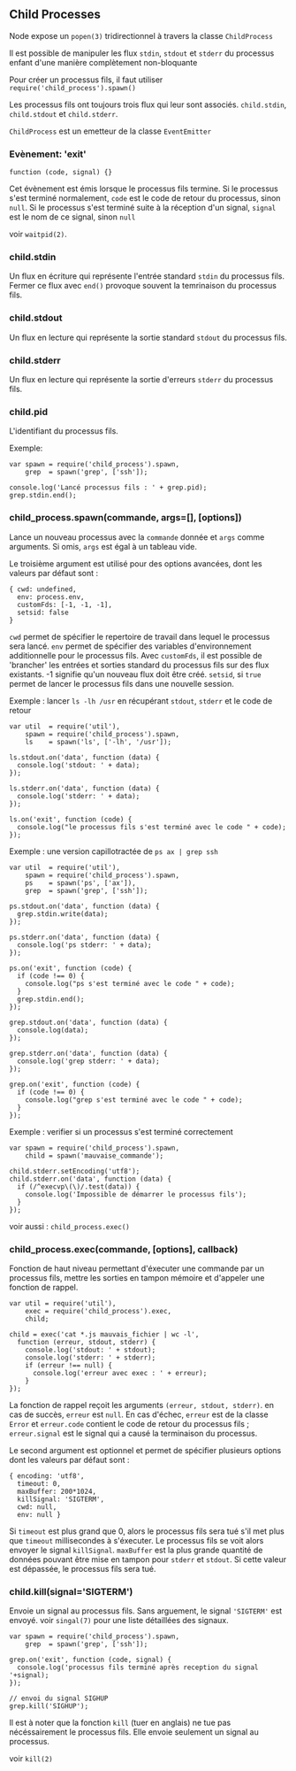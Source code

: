 ## Child Processes

Node expose un `popen(3)` tridirectionnel à travers la classe `ChildProcess`

Il est possible de manipuler les flux `stdin`, `stdout` et `stderr` du
processus enfant d'une manière complètement non-bloquante

Pour créer un processus fils, il faut utiliser `require('child_process').spawn()`

Les processus fils ont toujours trois flux qui leur sont associés. `child.stdin`,
`child.stdout` et `child.stderr`.

`ChildProcess` est un emetteur de la classe `EventEmitter`

### Evènement:  'exit'

`function (code, signal) {}`

Cet évènement est émis lorsque le processus fils termine. Si le processus s'est
terminé normalement, `code` est le code de retour du processus, sinon `null`.
Si le processus s'est terminé suite à la réception d'un signal, `signal` est le 
nom de ce signal, sinon `null`

voir `waitpid(2)`.

### child.stdin

Un flux en écriture qui représente l'entrée standard `stdin` du processus fils.
Fermer ce flux avec `end()` provoque souvent la temrinaison du processus fils.

### child.stdout

Un flux en lecture qui représente la sortie standard `stdout` du processus fils.

### child.stderr

Un flux en lecture qui représente la sortie d'erreurs `stderr` du processus fils.

### child.pid

L'identifiant du processus fils.

Exemple:

    var spawn = require('child_process').spawn,
        grep  = spawn('grep', ['ssh']);

    console.log('Lancé processus fils : ' + grep.pid);
    grep.stdin.end();


### child_process.spawn(commande, args=[], [options])

Lance un nouveau processus avec la `commande` donnée et `args` comme arguments.
Si omis, `args` est égal à un tableau vide.

Le troisième argument est utilisé pour des options avancées, dont les valeurs
par défaut sont :

    { cwd: undefined,
      env: process.env,
      customFds: [-1, -1, -1],
      setsid: false
    }

`cwd` permet de spécifier le repertoire de travail dans lequel le processus sera lancé.
`env` permet de spécifier des variables d'environnement additionnelle pour le processus fils.
Avec `customFds`, il est possible de 'brancher' les entrées et sorties standard du  processus
fils sur des flux existants. -1 signifie qu'un nouveau flux doit être créé.
`setsid`, si `true` permet de lancer le processus fils dans une nouvelle session.

Exemple : lancer `ls -lh /usr` en récupérant `stdout`, `stderr` et le code de retour

    var util  = require('util'),
        spawn = require('child_process').spawn,
        ls    = spawn('ls', ['-lh', '/usr']);

    ls.stdout.on('data', function (data) {
      console.log('stdout: ' + data);
    });

    ls.stderr.on('data', function (data) {
      console.log('stderr: ' + data);
    });

    ls.on('exit', function (code) {
      console.log("le processus fils s'est terminé avec le code " + code);
    });


Exemple : une version capillotractée de `ps ax | grep ssh`

    var util  = require('util'),
        spawn = require('child_process').spawn,
        ps    = spawn('ps', ['ax']),
        grep  = spawn('grep', ['ssh']);

    ps.stdout.on('data', function (data) {
      grep.stdin.write(data);
    });

    ps.stderr.on('data', function (data) {
      console.log('ps stderr: ' + data);
    });

    ps.on('exit', function (code) {
      if (code !== 0) {
        console.log("ps s'est terminé avec le code " + code);
      }
      grep.stdin.end();
    });

    grep.stdout.on('data', function (data) {
      console.log(data);
    });

    grep.stderr.on('data', function (data) {
      console.log('grep stderr: ' + data);
    });

    grep.on('exit', function (code) {
      if (code !== 0) {
        console.log("grep s'est terminé avec le code " + code);
      }
    });


Exemple : verifier si un processus s'est terminé correctement

    var spawn = require('child_process').spawn,
        child = spawn('mauvaise_commande');

    child.stderr.setEncoding('utf8');
    child.stderr.on('data', function (data) {
      if (/^execvp\(\)/.test(data)) {
        console.log('Impossible de démarrer le processus fils');
      }
    });


voir aussi : `child_process.exec()`

### child_process.exec(commande, [options], callback)

Fonction de haut niveau permettant d'éxecuter une commande par un
processus fils, mettre les sorties en tampon mémoire et d'appeler
une fonction de rappel.

    var util = require('util'),
        exec = require('child_process').exec,
        child;

    child = exec('cat *.js mauvais_fichier | wc -l',
      function (erreur, stdout, stderr) {
        console.log('stdout: ' + stdout);
        console.log('stderr: ' + stderr);
        if (erreur !== null) {
          console.log('erreur avec exec : ' + erreur);
        }
    });

La fonction de rappel reçoit les arguments `(erreur, stdout, stderr)`. en cas de succès,
`erreur` est `null`. En cas d'échec, `erreur` est de la classe `Error` et `erreur.code`
contient le code de retour du processus fils ; `erreur.signal` est le signal qui a causé
la terminaison du processus.

Le second argument est optionnel et permet de spécifier plusieurs options dont les valeurs
par défaut sont :

    { encoding: 'utf8',
      timeout: 0,
      maxBuffer: 200*1024,
      killSignal: 'SIGTERM',
      cwd: null,
      env: null }

Si `timeout` est plus grand que 0, alors le processus fils sera tué s'il met plus
que `timeout` millisecondes à s'éxecuter. Le processus fils se voit alors envoyer le signal
`killSignal`.
`maxBuffer` est la plus grande quantité de données pouvant être mise en tampon pour `stderr` et `stdout`.
Si cette valeur est dépassée, le processus fils sera tué.


### child.kill(signal='SIGTERM')

Envoie un signal au processus fils. Sans arguement, le signal `'SIGTERM'` est envoyé.
voir `singal(7)` pour une liste détaillées des signaux.

    var spawn = require('child_process').spawn,
        grep  = spawn('grep', ['ssh']);

    grep.on('exit', function (code, signal) {
      console.log('processus fils terminé après reception du signal '+signal);
    });

    // envoi du signal SIGHUP
    grep.kill('SIGHUP');

Il est à noter que la fonction `kill` (tuer en anglais) ne tue pas nécéssairement
le processus fils. Elle envoie seulement un signal au processus.

voir `kill(2)`
